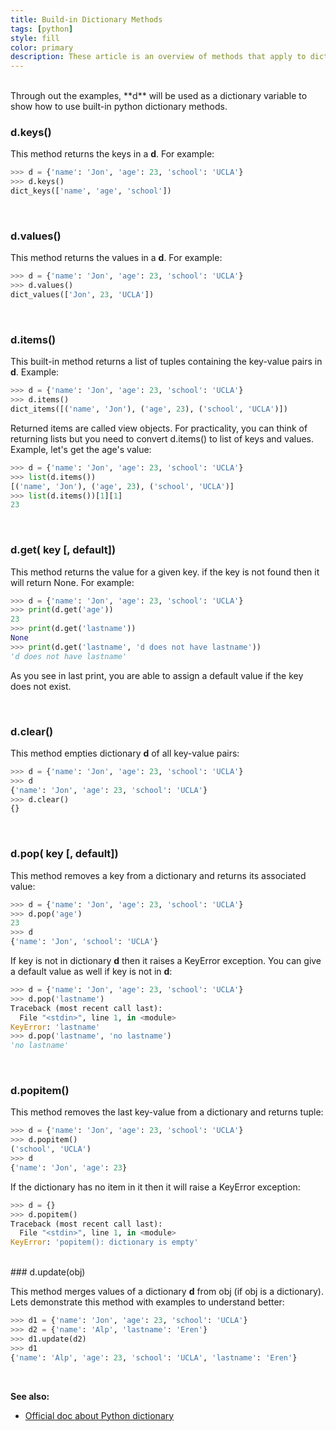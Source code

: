 ```yaml
---
title: Build-in Dictionary Methods
tags: [python]
style: fill
color: primary
description: These article is an overview of methods that apply to dictionaries..
---
```


<br>
Through out the examples, **d** will be used as a dictionary variable to show how to use built-in python dictionary methods.

<br>

### d.keys()

This method returns the keys in a **d**. For example:

```python
>>> d = {'name': 'Jon', 'age': 23, 'school': 'UCLA'}
>>> d.keys()
dict_keys(['name', 'age', 'school'])
```

<br>

### d.values()

This method returns the values in a **d**. For example:

```python
>>> d = {'name': 'Jon', 'age': 23, 'school': 'UCLA'}
>>> d.values()
dict_values(['Jon', 23, 'UCLA'])
```

<br>

### d.items()

This built-in method returns a list of tuples containing the key-value pairs in **d**. Example:

```python
>>> d = {'name': 'Jon', 'age': 23, 'school': 'UCLA'}
>>> d.items()
dict_items([('name', 'Jon'), ('age', 23), ('school', 'UCLA')])
```

Returned items are called view objects. For practicality, you can think of returning lists but you need to convert d.items() to list of keys and values. Example, let's get the age's value:

```python
>>> d = {'name': 'Jon', 'age': 23, 'school': 'UCLA'}
>>> list(d.items())
[('name', 'Jon'), ('age', 23), ('school', 'UCLA')]
>>> list(d.items())[1][1]
23
```

<br>

### d.get( key [, default])

This method returns the value for a given key. if the key is not found then it will return None. For example:

```python
>>> d = {'name': 'Jon', 'age': 23, 'school': 'UCLA'}
>>> print(d.get('age'))
23
>>> print(d.get('lastname'))
None
>>> print(d.get('lastname', 'd does not have lastname'))
'd does not have lastname'
```

As you see in last print, you are able to assign a default value if the key does not exist.

<br>

### d.clear()

This method empties dictionary **d** of all key-value pairs:

```python
>>> d = {'name': 'Jon', 'age': 23, 'school': 'UCLA'}
>>> d
{'name': 'Jon', 'age': 23, 'school': 'UCLA'}
>>> d.clear()
{}
```

<br>

### d.pop( key [, default])

This method removes a key from a dictionary and returns its associated value:

```python
>>> d = {'name': 'Jon', 'age': 23, 'school': 'UCLA'}
>>> d.pop('age')
23
>>> d
{'name': 'Jon', 'school': 'UCLA'}
```

If key is not in dictionary **d** then it raises a KeyError exception. You can give a default value as well if key is not in **d**:

```python
>>> d = {'name': 'Jon', 'age': 23, 'school': 'UCLA'}
>>> d.pop('lastname')
Traceback (most recent call last):
  File "<stdin>", line 1, in <module>
KeyError: 'lastname'
>>> d.pop('lastname', 'no lastname')
'no lastname'
```

<br>

### d.popitem()

This method removes the last key-value from a dictionary and returns tuple:

```python
>>> d = {'name': 'Jon', 'age': 23, 'school': 'UCLA'}
>>> d.popitem()
('school', 'UCLA')
>>> d
{'name': 'Jon', 'age': 23}
```

If the dictionary has no item in it then it will raise a KeyError exception:

```python
>>> d = {}
>>> d.popitem()
Traceback (most recent call last):
  File "<stdin>", line 1, in <module>
KeyError: 'popitem(): dictionary is empty'
```

<br>
### d.update(obj)

This method merges values of a dictionary **d** from obj (if obj is a dictionary). Lets demonstrate this method with examples to understand better:

```python
>>> d1 = {'name': 'Jon', 'age': 23, 'school': 'UCLA'}
>>> d2 = {'name': 'Alp', 'lastname': 'Eren'}
>>> d1.update(d2)
>>> d1
{'name': 'Alp', 'age': 23, 'school': 'UCLA', 'lastname': 'Eren'}
```

<br>

**See also:**

- [Official doc about Python dictionary](https://docs.python.org/3/tutorial/datastructures.html#dictionaries)
